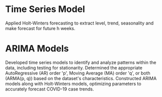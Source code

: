 # Time Series Model
Applied Holt-Winters forecasting to extract level, trend, seasonality and make forecast for future h weeks.

# ARIMA Models
Developed time series models to identify and analyze patterns within the data, including testing for stationarity. Determined the appropriate AutoRegressive (AR) order 'p', Moving Average (MA) order 'q', or both (ARMA(p, q)) based on the dataset's characteristics. Constructed ARIMA models along with Holt-Winters models, optimizing parameters to accurately forecast COVID-19 case trends.
